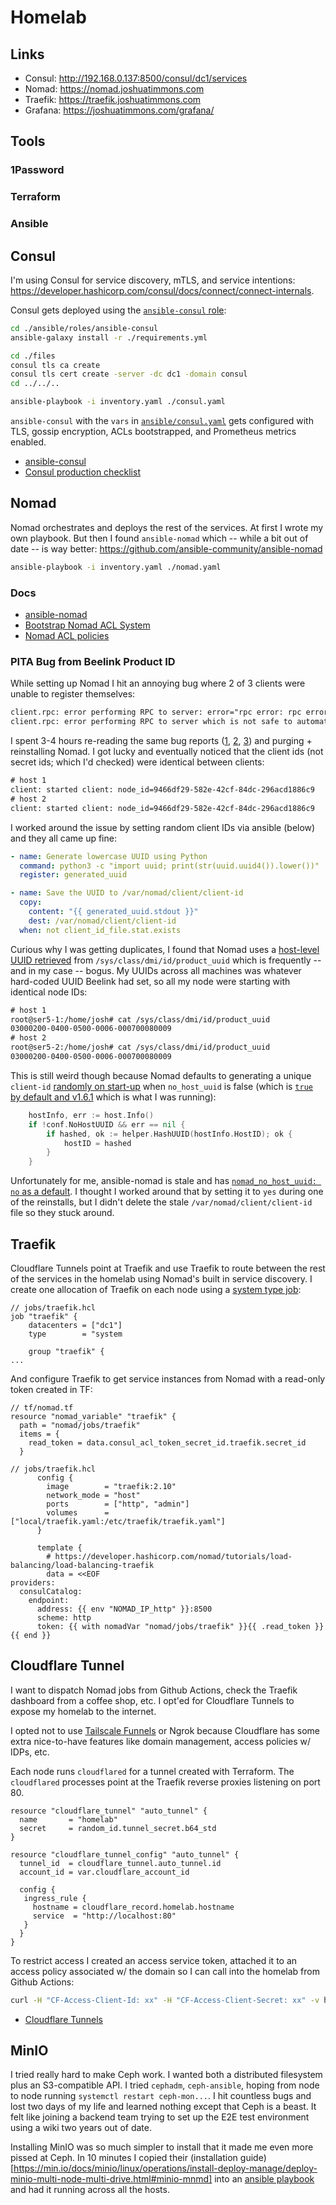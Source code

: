 # Homelab

## Links

- Consul: http://192.168.0.137:8500/consul/dc1/services
- Nomad: https://nomad.joshuatimmons.com
- Traefik: https://traefik.joshuatimmons.com
- Grafana: https://joshuatimmons.com/grafana/

## Tools

### 1Password

### Terraform

### Ansible

## Consul

I'm using Consul for service discovery, mTLS, and service intentions: https://developer.hashicorp.com/consul/docs/connect/connect-internals.

Consul gets deployed using the [`ansible-consul` role](https://github.com/ansible-community/ansible-consul):

```bash
cd ./ansible/roles/ansible-consul
ansible-galaxy install -r ./requirements.yml

cd ./files
consul tls ca create
consul tls cert create -server -dc dc1 -domain consul
cd ../../..

ansible-playbook -i inventory.yaml ./consul.yaml
```

`ansible-consul` with the `vars` in [`ansible/consul.yaml`](ansible/consul.yaml) gets configured with TLS, gossip encryption, ACLs bootstrapped, and Prometheus metrics enabled.

- [ansible-consul](https://github.com/ansible-community/ansible-consul)
- [Consul production checklist](https://developer.hashicorp.com/consul/tutorials/production-deploy/production-checklist)

## Nomad

Nomad orchestrates and deploys the rest of the services. At first I wrote my own playbook. But then I found `ansible-nomad` which -- while a bit out of date -- is way better: https://github.com/ansible-community/ansible-nomad

```bash
ansible-playbook -i inventory.yaml ./nomad.yaml
```

### Docs

- [ansible-nomad](https://github.com/ansible-community/ansible-nomad)
- [Bootstrap Nomad ACL System](https://developer.hashicorp.com/nomad/tutorials/access-control/access-control-bootstrap)
- [Nomad ACL policies](https://developer.hashicorp.com/nomad/tutorials/access-control/access-control-policies)

### PITA Bug from Beelink Product ID

While setting up Nomad I hit an annoying bug where 2 of 3 clients were unable to register themselves:

```txt
client.rpc: error performing RPC to server: error="rpc error: rpc error: node secret ID does not match. Not registering node." rpc=Node.Register server=192.168.0.138:46>
client.rpc: error performing RPC to server which is not safe to automatically retry: error="rpc error: rpc error: node secret ID does not match. Not registering node." >
```

I spent 3-4 hours re-reading the same bug reports ([1](https://discuss.hashicorp.com/t/nomad-0-11-1-client-error-node-secret-id-does-not-match/8568), [2](https://github.com/hashicorp/nomad/issues/2550), [3](https://github.com/hashicorp/nomad/issues/1928)) and purging + reinstalling Nomad. I got lucky and eventually noticed that the client ids (not secret ids; which I'd checked) were identical between clients:

```txt
# host 1
client: started client: node_id=9466df29-582e-42cf-84dc-296acd1886c9
# host 2
client: started client: node_id=9466df29-582e-42cf-84dc-296acd1886c9
```

I worked around the issue by setting random client IDs via ansible (below) and they all came up fine:

```yaml
- name: Generate lowercase UUID using Python
  command: python3 -c "import uuid; print(str(uuid.uuid4()).lower())"
  register: generated_uuid

- name: Save the UUID to /var/nomad/client/client-id
  copy:
    content: "{{ generated_uuid.stdout }}"
    dest: /var/nomad/client/client-id
  when: not client_id_file.stat.exists
```

Curious why I was getting duplicates, I found that Nomad uses a [host-level UUID retrieved](https://github.com/shirou/gopsutil/blob/c806740b348abc3b0a5abb0aa181cf1982b7acc4/host/host_linux.go#L38) from `/sys/class/dmi/id/product_uuid` which is frequently -- and in my case -- bogus. My UUIDs across all machines was whatever hard-coded UUID Beelink had set, so all my node were starting with identical node IDs:

```txt
# host 1
root@ser5-1:/home/josh# cat /sys/class/dmi/id/product_uuid
03000200-0400-0500-0006-000700080009
# host 2
root@ser5-2:/home/josh# cat /sys/class/dmi/id/product_uuid
03000200-0400-0500-0006-000700080009
```

This is still weird though because Nomad defaults to generating a unique `client-id` [randomly on start-up](https://github.com/hashicorp/nomad/blob/3534307d0d3a9979318182d212930b637cc4d483/client/client.go#L1408) when `no_host_uuid` is false (which is [`true` by default and v1.6.1](https://developer.hashicorp.com/nomad/docs/configuration/client#no_host_uuid) which is what I was running):

```go
	hostInfo, err := host.Info()
	if !conf.NoHostUUID && err == nil {
		if hashed, ok := helper.HashUUID(hostInfo.HostID); ok {
			hostID = hashed
		}
	}
```

Unfortunately for me, ansible-nomad is stale and has [`nomad_no_host_uuid: no` as a default](https://github.com/ansible-community/ansible-nomad#nomad_no_host_uuid). I thought I worked around that by setting it to `yes` during one of the reinstalls, but I didn't delete the stale `/var/nomad/client/client-id` file so they stuck around.

## Traefik

Cloudflare Tunnels point at Traefik and use Traefik to route between the rest of the services in the homelab using Nomad's built in service discovery. I create one allocation of Traefik on each node using a [system type job](https://developer.hashicorp.com/nomad/docs/job-specification/job#type):

```hcl
// jobs/traefik.hcl
job "traefik" {
    datacenters = ["dc1"]
    type        = "system

    group "traefik" {
...
```

And configure Traefik to get service instances from Nomad with a read-only token created in TF:

```hcl
// tf/nomad.tf
resource "nomad_variable" "traefik" {
  path = "nomad/jobs/traefik"
  items = {
    read_token = data.consul_acl_token_secret_id.traefik.secret_id
  }

// jobs/traefik.hcl
      config {
        image        = "traefik:2.10"
        network_mode = "host"
        ports        = ["http", "admin"]
        volumes      = ["local/traefik.yaml:/etc/traefik/traefik.yaml"]
      }

      template {
        # https://developer.hashicorp.com/nomad/tutorials/load-balancing/load-balancing-traefik
        data = <<EOF
providers:
  consulCatalog:
    endpoint:
      address: {{ env "NOMAD_IP_http" }}:8500
      scheme: http
      token: {{ with nomadVar "nomad/jobs/traefik" }}{{ .read_token }}{{ end }}
```

## Cloudflare Tunnel

I want to dispatch Nomad jobs from Github Actions, check the Traefik dashboard from a coffee shop, etc. I opt'ed for Cloudflare Tunnels to expose my homelab to the internet.

I opted not to use [Tailscale Funnels](https://tailscale.com/kb/1247/funnel-serve-use-cases/) or Ngrok because Cloudflare has some extra nice-to-have features like domain management, access policies w/ IDPs, etc.

Each node runs `cloudflared` for a tunnel created with Terraform. The `cloudflared` processes point at the Traefik reverse proxies listening on port 80.

```hcl
resource "cloudflare_tunnel" "auto_tunnel" {
  name       = "homelab"
  secret     = random_id.tunnel_secret.b64_std
}

resource "cloudflare_tunnel_config" "auto_tunnel" {
  tunnel_id  = cloudflare_tunnel.auto_tunnel.id
  account_id = var.cloudflare_account_id

  config {
   ingress_rule {
     hostname = cloudflare_record.homelab.hostname
     service  = "http://localhost:80"
   }
  }
}
```

To restrict access I created an access service token, attached it to an access policy associated w/ the domain so I can call into the homelab from Github Actions:

```bash
curl -H "CF-Access-Client-Id: xx" -H "CF-Access-Client-Secret: xx" -v https://homelab.example.com
```

- [Cloudflare Tunnels](https://developers.cloudflare.com/cloudflare-one/connections/connect-networks/)

## MinIO

I tried really hard to make Ceph work. I wanted both a distributed filesystem plus an S3-compatible API. I tried `cephadm`, `ceph-ansible`, hoping from node to node running `systemctl restart ceph-mon...`. I hit countless bugs and lost two days of my life and learned nothing except that Ceph is a beast. It felt like joining a backend team trying to set up the E2E test environment using a wiki two years out of date.

Installing MinIO was so much simpler to install that it made me even more pissed at Ceph. In 10 minutes I copied their (installation guide)[https://min.io/docs/minio/linux/operations/install-deploy-manage/deploy-minio-multi-node-multi-drive.html#minio-mnmd] into an [ansible playbook](./ansible/minio.yaml) and had it running across all the hosts.
